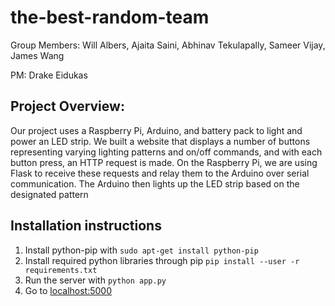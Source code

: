 # the-best-random-team

Group Members: Will Albers, Ajaita Saini, Abhinav Tekulapally, Sameer Vijay, James Wang

PM: Drake Eidukas

## Project Overview:
Our project uses a Raspberry Pi, Arduino, and battery pack to light and power an LED strip. We built a website that displays a number of buttons representing varying lighting patterns and on/off commands, and with each button press, an HTTP request is made. On the Raspberry Pi, we are using Flask to receive these requests and relay them to the Arduino over serial communication. The Arduino then lights up the LED strip based on the designated pattern

## Installation instructions
1) Install python-pip with
`sudo apt-get install python-pip`
2) Install required python libraries through pip
`pip install --user -r requirements.txt`
3) Run the server with `python app.py`
4) Go to [localhost:5000](http://localhost:5000)
